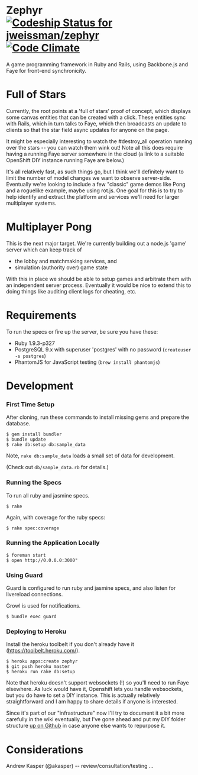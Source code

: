 # Zephyr [![Codeship Status for jweissman/zephyr](https://www.codeship.io/projects/3c3dbf20-6665-0130-f564-22000a9d0597/status?branch=master)](https://www.codeship.io/projects/1740) [![Code Climate](https://codeclimate.com/github/jweissman/zephyr.png)](https://codeclimate.com/github/jweissman/zephyr)

A game programming framework in Ruby and Rails, using Backbone.js and Faye for front-end synchronicity.

# Full of Stars

Currently, the root points at a 'full of stars' proof of concept, which displays some canvas entities that can be
created with a click. These entities sync with Rails, which in turn talks to Faye, which then broadcasts an update to
clients so that the star field async updates for anyone on the page.

It might be especially interesting to watch the #destroy_all operation running over the stars -- you can watch them
wink out! Note all this does require having a running Faye server somewhere in the cloud (a link to a suitable OpenShift
DIY instance running Faye are below.)

It's all relatively fast, as such things go, but I think we'll definitely want to limit the number of model changes we
 want to observe server-side. Eventually we're looking to include a few "classic" game demos like Pong and a roguelike
 example, maybe using rot.js. One goal for this is to try to help identify and extract the platform and services we'll
 need for larger multiplayer systems.

# Multiplayer Pong

This is the next major target. We're currently building out a node.js 'game' server which can keep track of

- the lobby and matchmaking services, and
- simulation (authority over) game state

With this in place we should be able to setup games and arbitrate them with an independent server process. Eventually it would be nice to extend this to doing things like auditing client logs for cheating, etc.

# Requirements

To run the specs or fire up the server, be sure you have these:

* Ruby 1.9.3-p327
* PostgreSQL 9.x with superuser 'postgres' with no password (```createuser -s postgres```)
* PhantomJS for JavaScript testing (```brew install phantomjs```)

# Development

### First Time Setup

After cloning, run these commands to install missing gems and prepare the database.

    $ gem install bundler
    $ bundle update
    $ rake db:setup db:sample_data

Note, ```rake db:sample_data``` loads a small set of data for development.

(Check out ```db/sample_data.rb``` for details.)

### Running the Specs

To run all ruby and jasmine specs.

    $ rake

Again, with coverage for the ruby specs:

    $ rake spec:coverage

### Running the Application Locally

    $ foreman start
    $ open http://0.0.0.0:3000"

### Using Guard

Guard is configured to run ruby and jasmine specs, and also listen for livereload connections.

Growl is used for notifications.

    $ bundle exec guard

### Deploying to Heroku

Install the heroku toolbelt if you don't already have it (https://toolbelt.heroku.com/).

    $ heroku apps:create zephyr
    $ git push heroku master
    $ heroku run rake db:setup

Note that heroku doesn't support websockets (!) so you'll need to run Faye elsewhere. As luck would have it, Openshift
lets you handle websockets, but you do have to set a DIY instance. This is actually relatively straightforward and I am
happy to share details if anyone is interested.

Since it's part of our "infrastructure" now I'll try to document it a bit more carefully in the wiki eventually, but
I've gone ahead and put my DIY folder structure [up on Github](https://github.com/jweissman/zephyr-faye-diy) in case
anyone else wants to repurpose it.

# Considerations

Andrew Kasper (@akasper) -- review/consultation/testing
...

